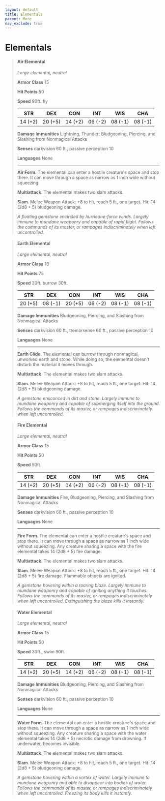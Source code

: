 ```yaml
---
layout: default
title: Elementals
parent: More
nav_exclude: true
---
```


# Elementals

> #### Air Elemental
> *Large elemental, neutral*
> 
> **Armor Class** 15
> 
> **Hit Points**  50
> 
> **Speed**       90ft. fly
>
> |   STR   |   DEX   |   CON   |   INT   |   WIS   |   CHA   |
> | :-----: | :-----: | :-----: | :-----: | :-----: | :-----: |
> | 14 (+2) | 20 (+5) | 14 (+2) | 06 (-2) | 08 (-1) | 08 (-1) |
>
> **Damage Immunities**    Lightning, Thunder; Bludgeoning, Piercing, and Slashing from Nonmagical Attacks
>
> **Senses**               darkvision 60 ft., passive perception 10
> 
> **Languages**            None
>
> ---
>
> **Air Form**. The elemental can enter a hostile creature's space and stop there. It can move through a space as narrow as 1 inch wide without squeezing.
> 
> **Multiattack**. The elemental makes two slam attacks.
> 
> **Slam**. Melee Weapon Attack: +8 to hit, reach 5 ft., one target. Hit: 14 (2d8 + 5) bludgeoning damage.
> 
> *A floating gemstone encircled by hurricane-force winds. Largely immune to mundane weaponry and capable of rapid flight. Follows the commands of its master, or rampages indiscriminately when left uncontrolled.*

> #### Earth Elemental
> *Large elemental, neutral*
> 
> **Armor Class** 18
> 
> **Hit Points**  75
> 
> **Speed**       30ft. burrow 30ft.
>
> |   STR   |   DEX   |   CON   |   INT   |   WIS   |   CHA   |
> | :-----: | :-----: | :-----: | :-----: | :-----: | :-----: |
> | 20 (+5) | 08 (-1) | 20 (+5) | 06 (-2) | 08 (-1) | 08 (-1) |
>
> **Damage Immunities**    Bludgeoning, Piercing, and Slashing from Nonmagical Attacks
>
> **Senses**               darkvision 60 ft., tremorsense 60 ft., passive perception 10
> 
> **Languages**            None
>
> ---
>
> **Earth Glide**. The elemental can burrow through nonmagical, unworked earth and stone. While doing so, the elemental doesn't disturb the material it moves through.
> 
> **Multiattack**. The elemental makes two slam attacks.
> 
> **Slam**. Melee Weapon Attack: +8 to hit, reach 5 ft., one target. Hit: 14 (2d8 + 5) bludgeoning damage.
> 
> *A gemstone ensconced in dirt and stone. Largely immune to mundane weaponry and capable of submerging itself into the ground. Follows the commands of its master, or rampages indiscriminately when left uncontrolled.*

> #### Fire Elemental
> *Large elemental, neutral*
> 
> **Armor Class** 15
> 
> **Hit Points**  50
> 
> **Speed**       50ft.
>
> |   STR   |   DEX   |   CON   |   INT   |   WIS   |   CHA   |
> | :-----: | :-----: | :-----: | :-----: | :-----: | :-----: |
> | 14 (+2) | 20 (+5) | 14 (+2) | 06 (-2) | 08 (-1) | 08 (-1) |
>
> **Damage Immunities**    Fire, Bludgeoning, Piercing, and Slashing from Nonmagical Attacks
>
> **Senses**               darkvision 60 ft., passive perception 10
> 
> **Languages**            None
>
> ---
>
> **Fire Form**. The elemental can enter a hostile creature's space and stop there. It can move through a space as narrow as 1 inch wide without squeezing. Any creature sharing a space with the fire elemental takes 14 (2d8 + 5) fire damage.
> 
> **Multiattack**. The elemental makes two slam attacks.
> 
> **Slam**. Melee Weapon Attack: +8 to hit, reach 5 ft., one target. Hit: 14 (2d8 + 5) fire damage. Flammable objects are ignited.
> 
> *A gemstone hovering within a roaring blaze. Largely immune to mundane weaponry and capable of igniting anything it touches. Follows the commands of its master, or rampages indiscriminately when left uncontrolled. Extinguishing the blaze kills it instantly.*

> #### Water Elemental
> *Large elemental, neutral*
> 
> **Armor Class** 15
> 
> **Hit Points**  50
> 
> **Speed**       30ft., swim 90ft.
>
> |   STR   |   DEX   |   CON   |   INT   |   WIS   |   CHA   |
> | :-----: | :-----: | :-----: | :-----: | :-----: | :-----: |
> | 14 (+2) | 20 (+5) | 14 (+2) | 06 (-2) | 08 (-1) | 08 (-1) |
>
> **Damage Immunities**    Bludgeoning, Piercing, and Slashing from Nonmagical Attacks
>
> **Senses**               darkvision 60 ft., passive perception 10
> 
> **Languages**            None
>
> ---
>
> **Water Form**. The elemental can enter a hostile creature's space and stop there. It can move through a space as narrow as 1 inch wide without squeezing. Any creature sharing a space with the water elemental takes 14 (2d8 + 5) necrotic damage from drowning. If underwater, becomes invisible.
> 
> **Multiattack**. The elemental makes two slam attacks.
> 
> **Slam**. Melee Weapon Attack: +8 to hit, reach 5 ft., one target. Hit: 14 (2d8 + 5) bludgeoning damage. 
> 
> *A gemstone hovering within a vortex of water. Largely immune to mundane weaponry and able to disappear into bodies of water. Follows the commands of its master, or rampages indiscriminately when left uncontrolled. Freezing its body kills it instantly.*